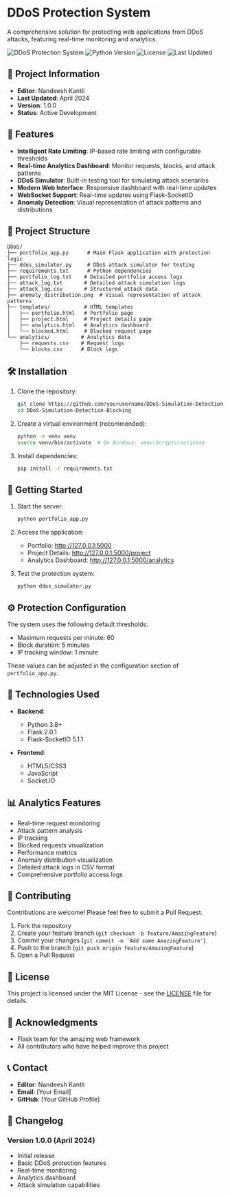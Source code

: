 # DDoS Protection System

A comprehensive solution for protecting web applications from DDoS attacks, featuring real-time monitoring and analytics.

![DDoS Protection System](https://img.shields.io/badge/status-active-success.svg)
![Python Version](https://img.shields.io/badge/python-3.8%2B-blue.svg)
![License](https://img.shields.io/badge/license-MIT-green.svg)
![Last Updated](https://img.shields.io/badge/last%20updated-April%202024-blue.svg)

## 📝 Project Information

- **Editor**: Nandeesh Kantli
- **Last Updated**: April 2024
- **Version**: 1.0.0
- **Status**: Active Development

## 🚀 Features

- **Intelligent Rate Limiting**: IP-based rate limiting with configurable thresholds
- **Real-time Analytics Dashboard**: Monitor requests, blocks, and attack patterns
- **DDoS Simulator**: Built-in testing tool for simulating attack scenarios
- **Modern Web Interface**: Responsive dashboard with real-time updates
- **WebSocket Support**: Real-time updates using Flask-SocketIO
- **Anomaly Detection**: Visual representation of attack patterns and distributions

## 📁 Project Structure

```
DDoS/
├── portfolio_app.py      # Main Flask application with protection logic
├── ddos_simulator.py     # DDoS attack simulator for testing
├── requirements.txt      # Python dependencies
├── portfolio_log.txt    # Detailed portfolio access logs
├── attack_log.txt       # Detailed attack simulation logs
├── attack_log.csv       # Structured attack data
├── anomaly_distribution.png  # Visual representation of attack patterns
├── templates/           # HTML templates
│   ├── portfolio.html   # Portfolio page
│   ├── project.html     # Project details page
│   ├── analytics.html   # Analytics dashboard
│   └── blocked.html     # Blocked request page
└── analytics/          # Analytics data
    ├── requests.csv    # Request logs
    └── blocks.csv      # Block logs
```

## 🛠️ Installation

1. Clone the repository:
   ```bash
   git clone https://github.com/yourusername/DDoS-Simulation-Detection-Blocking.git
   cd DDoS-Simulation-Detection-Blocking
   ```

2. Create a virtual environment (recommended):
   ```bash
   python -m venv venv
   source venv/bin/activate  # On Windows: venv\Scripts\activate
   ```

3. Install dependencies:
   ```bash
   pip install -r requirements.txt
   ```

## 🚀 Getting Started

1. Start the server:
   ```bash
   python portfolio_app.py
   ```

2. Access the application:
   - Portfolio: http://127.0.0.1:5000
   - Project Details: http://127.0.0.1:5000/project
   - Analytics Dashboard: http://127.0.0.1:5000/analytics

3. Test the protection system:
   ```bash
   python ddos_simulator.py
   ```

## ⚙️ Protection Configuration

The system uses the following default thresholds:
- Maximum requests per minute: 60
- Block duration: 5 minutes
- IP tracking window: 1 minute

These values can be adjusted in the configuration section of `portfolio_app.py`.

## 🔧 Technologies Used

- **Backend**:
  - Python 3.8+
  - Flask 2.0.1
  - Flask-SocketIO 5.1.1

- **Frontend**:
  - HTML5/CSS3
  - JavaScript
  - Socket.IO

## 📊 Analytics Features

- Real-time request monitoring
- Attack pattern analysis
- IP tracking
- Blocked requests visualization
- Performance metrics
- Anomaly distribution visualization
- Detailed attack logs in CSV format
- Comprehensive portfolio access logs

## 🤝 Contributing

Contributions are welcome! Please feel free to submit a Pull Request.

1. Fork the repository
2. Create your feature branch (`git checkout -b feature/AmazingFeature`)
3. Commit your changes (`git commit -m 'Add some AmazingFeature'`)
4. Push to the branch (`git push origin feature/AmazingFeature`)
5. Open a Pull Request

## 📝 License

This project is licensed under the MIT License - see the [LICENSE](LICENSE) file for details.

## 🙏 Acknowledgments

- Flask team for the amazing web framework
- All contributors who have helped improve this project

## 📞 Contact

- **Editor**: Nandeesh Kantli
- **Email**: [Your Email]
- **GitHub**: [Your GitHub Profile]

## 📅 Changelog

### Version 1.0.0 (April 2024)
- Initial release
- Basic DDoS protection features
- Real-time monitoring
- Analytics dashboard
- Attack simulation capabilities 